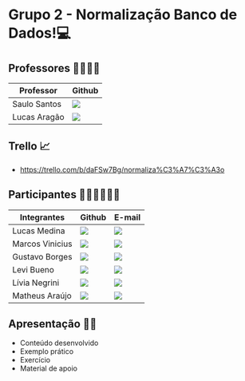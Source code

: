 # Grupo 2 - Normalização Banco de Dados!💻

## Professores 👨‍🏫👨‍🏫

Professor | Github 
------------ | ------------- 
Saulo Santos | <a href="https://github.com/Saulomsantos"> <img src="https://img.shields.io/badge/GitHub-100000?style=for-the-badge&logo=github&logoColor=white" /> </a> 
Lucas Aragão | <a href="https://github.com/LUCASDESENVOLVEDOR"> <img src="https://img.shields.io/badge/GitHub-100000?style=for-the-badge&logo=github&logoColor=white" /> </a>


## Trello 📈

- https://trello.com/b/daFSw7Bg/normaliza%C3%A7%C3%A3o 

## Participantes 👦👦👦👩👦👦

Integrantes | Github | E-mail
------------ | ------------- | ------------- 
Lucas Medina | <a href="https://github.com/Lucas-M3dina"> <img src="https://img.shields.io/badge/GitHub-100000?style=for-the-badge&logo=github&logoColor=white" /> </a> | <a href="mailto:lucas.m3dina@gmail.com"> <img src="https://img.shields.io/badge/Gmail-D14836?style=for-the-badge&logo=gmail&logoColor=white" /> </a>
Marcos Vinicius | <a href="https://github.com/Marcaum04"> <img src="https://img.shields.io/badge/GitHub-100000?style=for-the-badge&logo=github&logoColor=white" /> </a> | <a href="mailto:mvinicius.oliveira04@gmail.com"> <img src="https://img.shields.io/badge/Gmail-D14836?style=for-the-badge&logo=gmail&logoColor=white" /> </a>
Gustavo Borges | <a href="https://github.com/GustavoBorgesSouza"> <img src="https://img.shields.io/badge/GitHub-100000?style=for-the-badge&logo=github&logoColor=white" /> </a> | <a href="mailto:sgustavo.borges10@gmail.com"> <img src="https://img.shields.io/badge/Gmail-D14836?style=for-the-badge&logo=gmail&logoColor=white" /> </a>
Levi Bueno | <a href="https://github.com/levlzlnxD"> <img src="https://img.shields.io/badge/GitHub-100000?style=for-the-badge&logo=github&logoColor=white" /> </a> | <a href="mailto:lbds.bueno@gmail.com"> <img src="https://img.shields.io/badge/Gmail-D14836?style=for-the-badge&logo=gmail&logoColor=white" /> </a>
Lívia Negrini | <a href="https://github.com/livianegrini"> <img src="https://img.shields.io/badge/GitHub-100000?style=for-the-badge&logo=github&logoColor=white" /> </a> | <a href="mailto:liviasnegrini2004@gmail.com"> <img src="https://img.shields.io/badge/Gmail-D14836?style=for-the-badge&logo=gmail&logoColor=white" /> </a>
Matheus Araújo | <a href="https://github.com/maatheuss0"> <img src="https://img.shields.io/badge/GitHub-100000?style=for-the-badge&logo=github&logoColor=white" /> </a> | <a href="mailto:matheusaraujoms.machado@gmail.com"> <img src="https://img.shields.io/badge/Gmail-D14836?style=for-the-badge&logo=gmail&logoColor=white" /> </a>


## Apresentação 👨‍💻

-   Conteúdo desenvolvido
-   Exemplo prático
-   Exercício
-   Material de apoio
